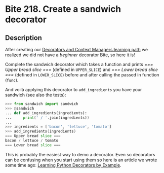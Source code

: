 # Bite 218. Create a sandwich decorator

## Description

After creating our [Decorators and Context Managers learning path](https://codechalleng.es/bites/paths/decorators-context) we realized we did not have a _beginner_ decorator Bite, so here it is!

Complete the sandwich decorator which takes a function and prints _=== Upper bread slice ===_ (defined in `UPPER_SLICE`) and _=== Lower bread slice ===_ (defined in `LOWER_SLICE`) before and after calling the passed in function (`func`).

And voilà applying this decorator to `add_ingredients` you have your sandwich (see also the tests):

```python
>>> from sandwich import sandwich
>>> @sandwich
... def add_ingredients(ingredients):
...     print(' / '.join(ingredients))
...
>>> ingredients = ['bacon', 'lettuce', 'tomato']
>>> add_ingredients(ingredients)
=== Upper bread slice ===
bacon / lettuce / tomato
=== Lower bread slice ===
```

This is probably the easiest way to demo a decorator. Even so decorators can be confusing when you start using them so here is an article we wrote some time ago: [Learning Python Decorators by Example](https://pybit.es/decorators-by-example.html).

